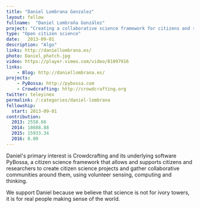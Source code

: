 ```yaml
---
title: "Daniel Lombrana Gonzalez"
layout: fellow
fullname:  "Daniel Lombraña González"
project: "Creating a collaborative science framework for citizens and researchers."
type: "Open citizen science"
date:   2013-09-01
description: "Algo"
links: http://daniellombrana.es/
photo: Daniel_phatch.jpg
video: https://player.vimeo.com/video/81097916
links:
    - Blog: http://daniellombrana.es/
projects:
    - PyBossa: http://pybossa.com
    - Crowdcrafting: http://crowdcrafting.org
twitter: teleyinex
permalink: /:categories/daniel-lombrana
fellowship:
  start: 2013-09-01
contribution:
  2013: 2558.66
  2014: 18688.88
  2015: 15933.34
  2016: 0.00
---
```


Daniel's primary interest is Crowdcrafting and its underlying software PyBossa, a citizen science framework that allows and supports citizens and researchers to create citizen science projects and gather collaborative communities around them, using volunteer sensing, computing and thinking.

We support Daniel because we believe that science is not for ivory towers, it is for real people making sense of the world.
